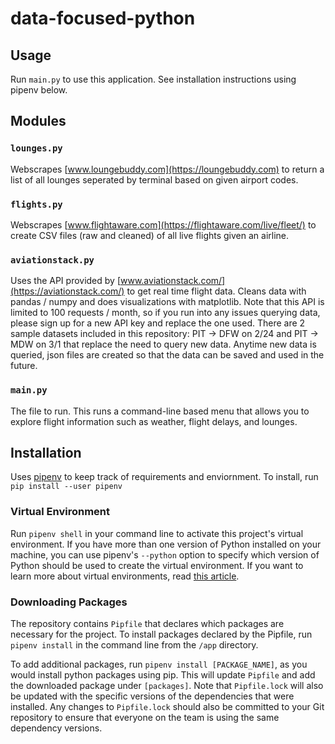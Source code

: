 # data-focused-python

## Usage
Run `main.py` to use this application. See installation instructions using pipenv below.

## Modules

### `lounges.py`
Webscrapes [www.loungebuddy.com](https://loungebuddy.com) to return a list of all lounges seperated by terminal based on given airport codes.

### `flights.py`
Webscrapes [www.flightaware.com](https://flightaware.com/live/fleet/) to create CSV files (raw and cleaned) of all live flights given an airline.

### `aviationstack.py`
Uses the API provided by [www.aviationstack.com/](https://aviationstack.com/) to get real time flight data. Cleans data with pandas / numpy and does visualizations with matplotlib. Note that this API is limited to 100 requests / month, so if you run into any issues querying data, please sign up for a new API key and replace the one used. There are 2 sample datasets included in this repository: PIT -> DFW on 2/24 and PIT -> MDW on 3/1 that replace the need to query new data. Anytime new data is queried, json files are created so that the data can be saved and used in the future.

### `main.py`
The file to run. This runs a command-line based menu that allows you to explore flight information such as weather, flight delays, and lounges.


## Installation

Uses [pipenv](https://pipenv.pypa.io/) to keep track of requirements and enviornment. To install, run `pip install --user pipenv`

### Virtual Environment

Run `pipenv shell` in your command line to activate this project's virtual environment.
If you have more than one version of Python installed on your machine, you can use pipenv's `--python` option to specify which version of Python should be used to create the virtual environment.
If you want to learn more about virtual environments, read [this article](https://docs.python-guide.org/dev/virtualenvs/#using-installed-packages).


### Downloading Packages

The repository contains `Pipfile` that declares which packages are necessary for the project. To install packages declared by the Pipfile, run `pipenv install` in the command line from the `/app` directory.

To add additional packages, run `pipenv install [PACKAGE_NAME]`, as you would install python packages using pip. This will update `Pipfile` and add the downloaded package under `[packages]`.
Note that `Pipfile.lock` will also be updated with the specific versions of the dependencies that were installed.
Any changes to `Pipfile.lock` should also be committed to your Git repository to ensure that everyone on the team is using the same dependency versions.
